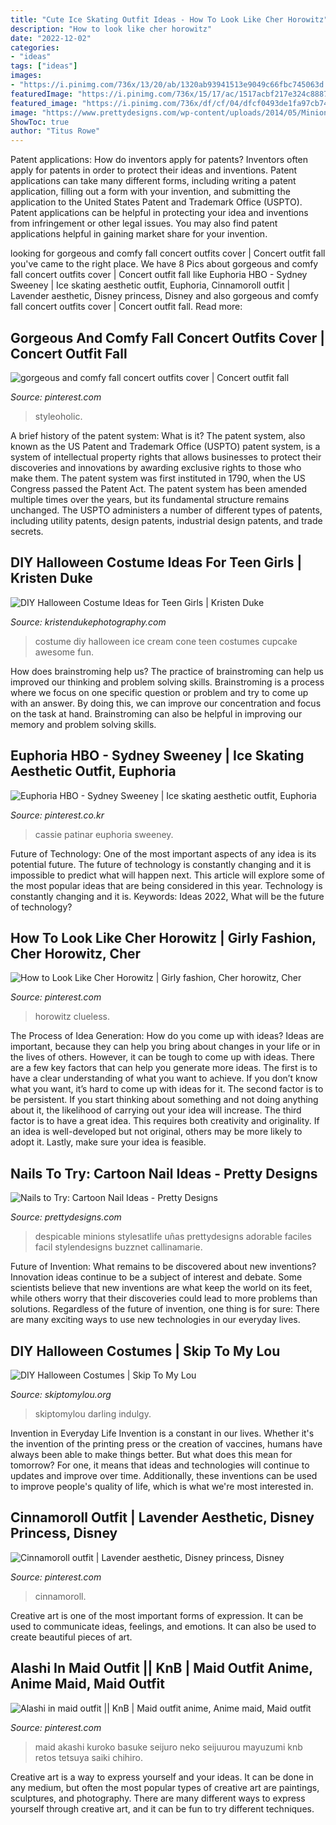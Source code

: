 ```yaml
---
title: "Cute Ice Skating Outfit Ideas - How To Look Like Cher Horowitz"
description: "How to look like cher horowitz"
date: "2022-12-02"
categories:
- "ideas"
tags: ["ideas"]
images:
- "https://i.pinimg.com/736x/13/20/ab/1320ab93941513e9049c66fbc745063d.jpg"
featuredImage: "https://i.pinimg.com/736x/15/17/ac/1517acbf217e324c88871479577b183c.jpg"
featured_image: "https://i.pinimg.com/736x/df/cf/04/dfcf0493de1fa97cb7427949af422173.jpg"
image: "https://www.prettydesigns.com/wp-content/uploads/2014/05/Minion-Nails.jpg"
ShowToc: true
author: "Titus Rowe"
---
```



Patent applications: How do inventors apply for patents?
Inventors often apply for patents in order to protect their ideas and inventions. Patent applications can take many different forms, including writing a patent application, filling out a form with your invention, and submitting the application to the United States Patent and Trademark Office (USPTO). 
Patent applications can be helpful in protecting your idea and inventions from infringement or other legal issues. You may also find patent applications helpful in gaining market share for your invention.

	

		
looking for gorgeous and comfy fall concert outfits cover | Concert outfit fall you've came to the right place. We have 8 Pics about gorgeous and comfy fall concert outfits cover | Concert outfit fall like Euphoria HBO - Sydney Sweeney | Ice skating aesthetic outfit, Euphoria, Cinnamoroll outfit | Lavender aesthetic, Disney princess, Disney and also gorgeous and comfy fall concert outfits cover | Concert outfit fall. Read more:
		
    
## Gorgeous And Comfy Fall Concert Outfits Cover | Concert Outfit Fall

<img loading=lazy src="https://i.pinimg.com/736x/13/20/ab/1320ab93941513e9049c66fbc745063d.jpg" onerror="this.onerror=null;this.src='https://tse2.mm.bing.net/th?id=OIP.xEbYCoWfyOC2n_OpiIF9vgHaLG&amp;pid=15.1';" alt="gorgeous and comfy fall concert outfits cover | Concert outfit fall">

_Source: pinterest.com_

>styleoholic. 

	

A brief history of the patent system: What is it?
The patent system, also known as the US Patent and Trademark Office (USPTO) patent system, is a system of intellectual property rights that allows businesses to protect their discoveries and innovations by awarding exclusive rights to those who make them. The patent system was first instituted in 1790, when the US Congress passed the Patent Act. The patent system has been amended multiple times over the years, but its fundamental structure remains unchanged. The USPTO administers a number of different types of patents, including utility patents, design patents, industrial design patents, and trade secrets.

    
## DIY Halloween Costume Ideas For Teen Girls | Kristen Duke

<img loading=lazy src="https://www.kristendukephotography.com/wp-content/uploads/2017/08/DIY-ice-cream-cone-halloween-costume.jpg" onerror="this.onerror=null;this.src='https://tse1.mm.bing.net/th?id=OIP.rtTu7UG68gedq4KCkilPIAHaLH&amp;pid=15.1';" alt="DIY Halloween Costume Ideas for Teen Girls | Kristen Duke">

_Source: kristendukephotography.com_

>costume diy halloween ice cream cone teen costumes cupcake awesome fun. 

	

How does brainstroming help us?
The practice of brainstroming can help us improved our thinking and problem solving skills. Brainstroming is a process where we focus on one specific question or problem and try to come up with an answer. By doing this, we can improve our concentration and focus on the task at hand. Brainstroming can also be helpful in improving our memory and problem solving skills.

    
## Euphoria HBO - Sydney Sweeney | Ice Skating Aesthetic Outfit, Euphoria

<img loading=lazy src="https://i.pinimg.com/736x/df/cf/04/dfcf0493de1fa97cb7427949af422173.jpg" onerror="this.onerror=null;this.src='https://tse4.mm.bing.net/th?id=OIP.bItL26_1h7XHXBvW58VoEwHaNL&amp;pid=15.1';" alt="Euphoria HBO - Sydney Sweeney | Ice skating aesthetic outfit, Euphoria">

_Source: pinterest.co.kr_

>cassie patinar euphoria sweeney. 

	

Future of Technology: One of the most important aspects of any idea is its potential future. The future of technology is constantly changing and it is impossible to predict what will happen next. This article will explore some of the most popular ideas that are being considered in this year.
Technology is constantly changing and it is. Keywords: Ideas 2022, What will be the future of technology?

    
## How To Look Like Cher Horowitz | Girly Fashion, Cher Horowitz, Cher

<img loading=lazy src="https://i.pinimg.com/736x/80/db/16/80db160dfcfd94ddc907ec5239410404.jpg" onerror="this.onerror=null;this.src='https://tse4.mm.bing.net/th?id=OIP.IRuk4XEE7rpPWHAUOk8FawHaLH&amp;pid=15.1';" alt="How to Look Like Cher Horowitz | Girly fashion, Cher horowitz, Cher">

_Source: pinterest.com_

>horowitz clueless. 

	

The Process of Idea Generation: How do you come up with ideas?
Ideas are important, because they can help you bring about changes in your life or in the lives of others. However, it can be tough to come up with ideas. There are a few key factors that can help you generate more ideas. The first is to have a clear understanding of what you want to achieve. If you don’t know what you want, it’s hard to come up with ideas for it. The second factor is to be persistent. If you start thinking about something and not doing anything about it, the likelihood of carrying out your idea will increase. The third factor is to have a great idea. This requires both creativity and originality. If an idea is well-developed but not original, others may be more likely to adopt it. Lastly, make sure your idea is feasible.

    
## Nails To Try: Cartoon Nail Ideas - Pretty Designs

<img loading=lazy src="https://www.prettydesigns.com/wp-content/uploads/2014/05/Minion-Nails.jpg" onerror="this.onerror=null;this.src='https://tse3.mm.bing.net/th?id=OIP.qkOg18iQ0Ull_bvWsaWMxQHaHa&amp;pid=15.1';" alt="Nails to Try: Cartoon Nail Ideas - Pretty Designs">

_Source: prettydesigns.com_

>despicable minions stylesatlife uñas prettydesigns adorable faciles facil stylendesigns buzznet callinamarie. 

	

Future of Invention: What remains to be discovered about new inventions?
Innovation ideas continue to be a subject of interest and debate. Some scientists believe that new inventions are what keep the world on its feet, while others worry that their discoveries could lead to more problems than solutions. Regardless of the future of invention, one thing is for sure: There are many exciting ways to use new technologies in our everyday lives.

    
## DIY Halloween Costumes | Skip To My Lou

<img loading=lazy src="https://www.skiptomylou.org/wp-content/uploads/2014/10/no-sew-witch-costume-skiptomylou-2.jpg" onerror="this.onerror=null;this.src='https://tse1.mm.bing.net/th?id=OIP.AhDGPe4bvhuPCkiKD5YMPwHaLH&amp;pid=15.1';" alt="DIY Halloween Costumes | Skip To My Lou">

_Source: skiptomylou.org_

>skiptomylou darling indulgy. 

	

Invention in Everyday Life
Invention is a constant in our lives. Whether it's the invention of the printing press or the creation of vaccines, humans have always been able to make things better. But what does this mean for tomorrow? For one, it means that ideas and technologies will continue to updates and improve over time. Additionally, these inventions can be used to improve people's quality of life, which is what we're most interested in.

    
## Cinnamoroll Outfit | Lavender Aesthetic, Disney Princess, Disney

<img loading=lazy src="https://i.pinimg.com/736x/b3/8b/75/b38b75bde83713bf38316d44d06af973.jpg" onerror="this.onerror=null;this.src='https://tse2.mm.bing.net/th?id=OIP.xTvREGEDX2ka2tUPFXwScQHaHa&amp;pid=15.1';" alt="Cinnamoroll outfit | Lavender aesthetic, Disney princess, Disney">

_Source: pinterest.com_

>cinnamoroll. 

	

Creative art is one of the most important forms of expression. It can be used to communicate ideas, feelings, and emotions. It can also be used to create beautiful pieces of art.

    
## Alashi In Maid Outfit || KnB | Maid Outfit Anime, Anime Maid, Maid Outfit

<img loading=lazy src="https://i.pinimg.com/736x/15/17/ac/1517acbf217e324c88871479577b183c.jpg" onerror="this.onerror=null;this.src='https://tse1.mm.bing.net/th?id=OIP.eXj0d6n6VVFaStXyKcWBKQHaIQ&amp;pid=15.1';" alt="Alashi in maid outfit || KnB | Maid outfit anime, Anime maid, Maid outfit">

_Source: pinterest.com_

>maid akashi kuroko basuke seijuro neko seijuurou mayuzumi knb retos tetsuya saiki chihiro. 

	

Creative art is a way to express yourself and your ideas. It can be done in any medium, but often the most popular types of creative art are paintings, sculptures, and photography. There are many different ways to express yourself through creative art, and it can be fun to try different techniques.

